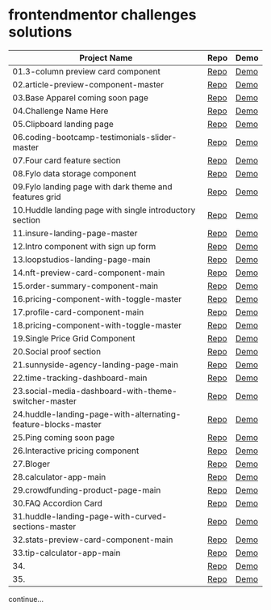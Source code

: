 # frontendmentor challenges solutions
|Project Name |  Repo | Demo|
|-------------|-------|-----|
|01.3-column preview card component| [Repo](https://github.com/moeinnazari/frontendmentor-challlenges/tree/main/3-column%20preview%20card%20component) |[Demo](https://moeinnazari.github.io/frontendmentor-challlenges/3-column%20preview%20card%20component/)|
|02.article-preview-component-master|[Repo](https://github.com/moeinnazari/frontendmentor-challlenges/tree/main/article-preview-component-master)|[Demo](https://moeinnazari.github.io/frontendmentor-challlenges/article-preview-component-master/)|
|03.Base Apparel coming soon page|[Repo](https://github.com/moeinnazari/frontendmentor-challlenges/tree/main/Base%20Apparel%20coming%20soon%20page)|[Demo](https://moeinnazari.github.io/frontendmentor-challlenges/Base%20Apparel%20coming%20soon%20page)|
|04.Challenge Name Here|[Repo](https://github.com/moeinnazari/frontendmentor-challlenges/tree/main/Challenge%20Name%20Here)|[Demo](https://moeinnazari.github.io/frontendmentor-challlenges/Challenge%20Name%20Here)|
|05.Clipboard landing page|[Repo](https://github.com/moeinnazari/frontendmentor-challlenges/tree/main/CLipboard%20landing%20page)|[Demo](https://moeinnazari.github.io/frontendmentor-challlenges/Clipboard%20landing%20page)|
|06.coding-bootcamp-testimonials-slider-master|[Repo](https://github.com/moeinnazari/frontendmentor-challlenges/tree/main/coding-bootcamp-testimonials-slider-master)|[Demo](https://moeinnazari.github.io/frontendmentor-challlenges/coding-bootcamp-testimonials-slider-master)|
|07.Four card feature section|[Repo](https://github.com/moeinnazari/frontendmentor-challlenges/tree/main/Four%20card%20feature%20section)|[Demo](https://moeinnazari.github.io/frontendmentor-challlenges/Four%20card%20feature%20section)|
|08.Fylo data storage component|[Repo](https://github.com/moeinnazari/frontendmentor-challlenges/tree/main/Fylo%20data%20storage%20component)|[Demo](https://moeinnazari.github.io/frontendmentor-challlenges/Fylo%20data%20storage%20component)|
|09.Fylo landing page with dark theme and features grid|[Repo](https://github.com/moeinnazari/frontendmentor-challlenges/tree/main/Fylo%20landing%20page%20with%20dark%20theme%20and%20features%20grid)|[Demo](https://moeinnazari.github.io/frontendmentor-challlenges/Fylo%20landing%20page%20with%20dark%20theme%20and%20features%20grid)|
|10.Huddle landing page with single introductory section|[Repo](https://github.com/moeinnazari/frontendmentor-challlenges/tree/main/Huddle%20landing%20page%20with%20single%20introductory%20section)|[Demo](https://moeinnazari.github.io/frontendmentor-challlenges/Huddle%20landing%20page%20with%20single%20introductory%20section)|
|11.insure-landing-page-master|[Repo](https://github.com/moeinnazari/frontendmentor-challlenges/tree/main/insure-landing-page-master)|[Demo](https://moeinnazari.github.io/frontendmentor-challlenges/insure-landing-page-master)|
|12.Intro component with sign up form|[Repo](https://github.com/moeinnazari/frontendmentor-challlenges/tree/main/Intro%20component%20with%20sign%20up%20form)|[Demo](https://moeinnazari.github.io/frontendmentor-challlenges/Intro%20component%20with%20sign%20up%20form)|
|13.loopstudios-landing-page-main|[Repo](https://github.com/moeinnazari/frontendmentor-challlenges/tree/main/loopstudios-landing-page-main)|[Demo](https://moeinnazari.github.io/frontendmentor-challlenges/loopstudios-landing-page-main)|
|14.nft-preview-card-component-main|[Repo](https://github.com/moeinnazari/frontendmentor-challlenges/tree/main/nft-preview-card-component-main)|[Demo](https://moeinnazari.github.io/frontendmentor-challlenges/nft-preview-card-component-main)|
|15.order-summary-component-main|[Repo](https://github.com/moeinnazari/frontendmentor-challlenges/tree/main/order-summary-component-main)|[Demo](https://moeinnazari.github.io/frontendmentor-challlenges/order-summary-component-main)|
|16.pricing-component-with-toggle-master|[Repo](https://github.com/moeinnazari/frontendmentor-challlenges/tree/main/pricing-component-with-toggle-master)|[Demo](https://moeinnazari.github.io/frontendmentor-challlenges/pricing-component-with-toggle-master)|
|17.profile-card-component-main|[Repo](https://github.com/moeinnazari/frontendmentor-challlenges/tree/main/profile-card-component-main)|[Demo](https://moeinnazari.github.io/frontendmentor-challlenges/profile-card-component-main)|
|18.pricing-component-with-toggle-master|[Repo](https://github.com/moeinnazari/frontendmentor-challlenges/tree/main/project-tracking-intro-component-master)|[Demo](https://moeinnazari.github.io/frontendmentor-challlenges/project-tracking-intro-component-master)|
|19.Single Price Grid Component|[Repo](https://github.com/moeinnazari/frontendmentor-challlenges/tree/main/Single%20Price%20Grid%20Component)|[Demo](https://moeinnazari.github.io/frontendmentor-challlenges/Single%20Price%20Grid%20Component)|
|20.Social proof section|[Repo](https://github.com/moeinnazari/frontendmentor-challlenges/tree/main/Social%20proof%20section)|[Demo](https://moeinnazari.github.io/frontendmentor-challlenges/Social%20proof%20section)|
|21.sunnyside-agency-landing-page-main|[Repo](https://github.com/moeinnazari/frontendmentor-challlenges/tree/main/sunnyside-agency-landing-page-main)|[Demo](https://moeinnazari.github.io/frontendmentor-challlenges/sunnyside-agency-landing-page-main)|
|22.time-tracking-dashboard-main|[Repo](https://github.com/moeinnazari/frontendmentor-challlenges/tree/main/time-tracking-dashboard-main)|[Demo](https://moeinnazari.github.io/frontendmentor-challlenges/time-tracking-dashboard-main)|
|23.social-media-dashboard-with-theme-switcher-master|[Repo](https://github.com/moeinnazari/frontendmentor-challlenges/tree/main/social-media-dashboard-with-theme-switcher-master)|[Demo](https://moeinnazari.github.io/frontendmentor-challlenges/social-media-dashboard-with-theme-switcher-master)|
|24.huddle-landing-page-with-alternating-feature-blocks-master|[Repo](https://github.com/moeinnazari/frontendmentor-challlenges/tree/main/huddle-landing-page-with-alternating-feature-blocks-master)|[Demo](https://moeinnazari.github.io/frontendmentor-challlenges/huddle-landing-page-with-alternating-feature-blocks-master)|
|25.Ping coming soon page|[Repo](https://github.com/moeinnazari/frontendmentor-challlenges/tree/main/Ping%20coming%20soon%20page)|[Demo](https://moeinnazari.github.io/frontendmentor-challlenges/Ping%20coming%20soon%20page)|
|26.Interactive pricing component|[Repo](https://github.com/moeinnazari/frontendmentor-challlenges/tree/main/Interactive%20pricing%20component)|[Demo](https://moeinnazari.github.io/frontendmentor-challlenges/Interactive%20pricing%20component)|
|27.Bloger|[Repo](https://github.com/moeinnazari/frontendmentor-challlenges/tree/main/Bloger)|[Demo](https://moeinnazari.github.io/frontendmentor-challlenges/Bloger)|
|28.calculator-app-main|[Repo]()|[Demo]()|
|29.crowdfunding-product-page-main|[Repo](https://github.com/moeinnazari/frontendmentor-challlenges/tree/main/crowdfunding-product-page-main)|[Demo](https://moeinnazari.github.io/frontendmentor-challlenges/crowdfunding-product-page-main)|
|30.FAQ Accordion Card|[Repo](https://github.com/moeinnazari/frontendmentor-challlenges/tree/main/FAQ%20Accordion%20Card)|[Demo](https://moeinnazari.github.io/frontendmentor-challlenges/FAQ%20Accordion%20Card)|
|31.huddle-landing-page-with-curved-sections-master|[Repo](https://github.com/moeinnazari/frontendmentor-challlenges/tree/main/huddle-landing-page-with-curved-sections-master)|[Demo](https://moeinnazari.github.io/frontendmentor-challlenges/huddle-landing-page-with-curved-sections-master)|
|32.stats-preview-card-component-main|[Repo](https://github.com/moeinnazari/frontendmentor-challlenges/tree/main/stats-preview-card-component-main)|[Demo](https://moeinnazari.github.io/frontendmentor-challlenges/stats-preview-card-component-main)|
|33.tip-calculator-app-main|[Repo](https://github.com/moeinnazari/frontendmentor-challlenges/tree/main/tip-calculator-app-main)|[Demo](https://moeinnazari.github.io/frontendmentor-challlenges/tip-calculator-app-main)|
|34.|[Repo]()|[Demo]()|
|35.|[Repo]()|[Demo]()|





continue...
